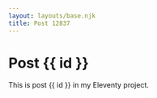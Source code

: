```yaml
---
layout: layouts/base.njk
title: Post 12837
---
```


# Post {{ id }}

This is post {{ id }} in my Eleventy project.
